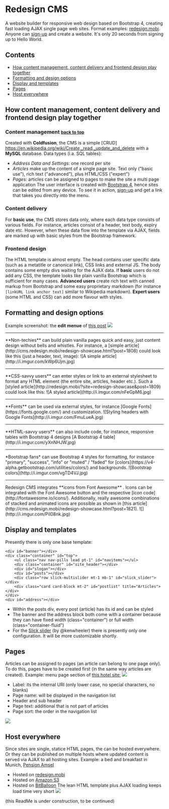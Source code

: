 # Redesign CMS
A website builder for responsive web design based on Bootstrap 4, creating fast loading AJAX single page web sites. Format examples: [redesign.mobi](http://www.redesign.mobi). Anyone can [sign-up](http://www.redesign.mobi/sign-up/) and create a website. It's only 20 seconds from signing up to Hello World.

## Contents
* [How content management, content delivery and frontend design play together](#how-content-management-content-delivery-and-frontend-design-play-together)
* [Formatting and design options](#formatting-and-design-options)
* [Display and templates](#display-and-templates)
* [Pages](#pages)
* [Host everywhere](#host-everywhere)


## How content management, content delivery and frontend design play together

### Content management <small>[back to top](#redesign-cms)</small>
Created with **Coldfusion**, the CMS is a simple [CRUD] https://en.wikipedia.org/wiki/Create,_read,_update_and_delete with a **MySQL** database. Data types (i.a. SQL tables):
* *Address Data and Settings:* one record per site
* *Articles* make up the content of a single page site. Text only ("basic use"), rich text ("advanced"), plus HTML/CSS ("expert")
* *Pages:* articles can be assigned to pages to make the site a multi page application
The user interface is created with [Bootstrap 4](https://v4-alpha.getbootstrap.com/), hence sites can be edited from any device. To see it in action, [sign-up](http://www.redesign.mobi/sign-up/) and get a link that takes you directly into the menu.

### Content delivery
For **basic use**, the CMS stores data only, where each data type consists of various fields. For instance, articles consist of a header, text body, expiry date etc. However, when these data flow into the template via AJAX, fields are marked up with basic styles from the Bootstrap framework.

### Frontend design
The HTML template is almost empty. The head contains user specific data (such as a metatitle or canonical link), CSS links and external JS. The body contains some empty divs waiting for the AJAX data. If **basic** users do not add any CSS, the template looks like plain vanilla Bootstrap which is sufficient for many cases. **Advanced users** create rich text with canned markup from Bootstrap and some easy proprietary markdown (for instance <code>[linkURL link anchor text]</code> similar to Wikipedia markdown). **Expert users** (some HTML and CSS) can add more flavour with styles.

## Formatting and design options

Example screenshot: the **edit menue** of [this post](http://cms.redesign.mobi/redesign-showcase.html?post=1808)
![](http://i.imgur.com/YZHRlE7.jpg)

<hr>
**Non-techies** can build plain vanilla pages quick and easy, just content design without bells and whistles. For instance, a [simple article](http://cms.redesign.mobi/redesign-showcase.html?post=1808) could look like this (just a header, text, image):
![A simple article](http://i.imgur.com/kWp6Ujm.jpg)

<hr>
**CSS-savvy users** can enter styles or link to an external stylesheet to format any HTML element (the entire site, articles, header etc.). Such a [styled article](http://redesign.mobi/?site=redesign-showcase&post=1809) could look like this:
![A styled article](http://i.imgur.com/nFeGpM6.jpg)

<hr>
**Fonts** can be used via external styles, for instance [Google Fonts](https://fonts.google.com/) and customization.
![Styling headers with Google Fonts](http://i.imgur.com/FmuLueA.jpg)

<hr> 
**HTML-savvy users** can also include code, for instance, responsive tables with Bootstrap 4 designs
[A Bootstrap 4 table](http://i.imgur.com/yXnNHJW.jpg)

<hr>
*Bootstrap fans* can use Bootstrap 4 styles for formatting, for instance "primary", "success", "info" or "muted" / "faded" for [colors](https://v4-alpha.getbootstrap.com/utilities/colors/) and backgrounds.
![Bootstrap colors](http://i.imgur.com/vgTD4VJ.jpg)

<hr>
Redesign CMS integrates **icons from Font Awesome** . Icons can be integrated with the Font Awesome button and the respective [icon code](http://fontawesome.io/icons/). Additionally, really awesome combinations of stacked and animated icons are possible as shown in [this article](http://cms.redesign.mobi/redesign-showcase.html?post=1821).
![](http://i.imgur.com/PiI08nk.jpg)

## Display and templates
Presently there is only one base template:
```
<div id="banner"></div>
<div class="container" id="top">             
  	<ul class="nav nav-pills lead pt-1" id="navitems"></ul>
	<div class="container" id="site_header"></div>
	<div id="slogan"></div>
	<div id="posts"></div>
	<div class="row slick-multislider mt-1 mb-1" id="slick_slider"></div>
	<div class="card card-block mt-2" id="postlist" title="Articles"></div>
</div>
<div id="address"></div>
```
* Within the posts div, every post (article) has its id and can be styled
* The banner and the address block both come with a container because they can have fixed width (class="container") or full width (class="container-fluid")
* For the [Slick slider](http://kenwheeler.github.io/slick/) (by @kenwheeler) there is presently only one configuration. It will be more customizable shortly.

## Pages
Articles can be assigned to pages (an article can belong to one page only). To do this, pages have to be created first (in the same way articles are created). Example: menu page section of [this hotel site:](http://cms.redesign.mobi/black-forest-hotel-talblick.html)
![](http://i.imgur.com/V4EmPlF.jpg)
* Label: its the internal URI (only lower case, no special characters, no blanks)
* Page name: will be displayed in the navigation list
* Header and sub header
* Page text: additional that is not part of articles
* Page sort: the order in the navigation list

![](http://i.imgur.com/5yBtZBW.jpg)

## Host everywhere
Since sites are single, statice HTML pages, the can be hosted everywhere. Or they can be published on multiple hosts where updated content is served via AJAX to all hosting sites. Example: a bed and breakfast in Munich, [Pension Amsel](http://pension-amsel.com/)
* Hosted on [redesign.mobi](http://cms.redesign.mobi/pension-amsel-muenchen.html)
* Hosted on [Amazon S3](http://aws-website-pensionamsel-7gdr4.s3-website-us-east-1.amazonaws.com/)
* Hosted on [BitBalloon](http://pension-amsel-muenchen.bitballoon.com)
The lean HTML template plus AJAX loading keeps load time very short
![](http://i.imgur.com/H3UYGBT.jpg)




(this ReadMe is under construction, to be continued)
